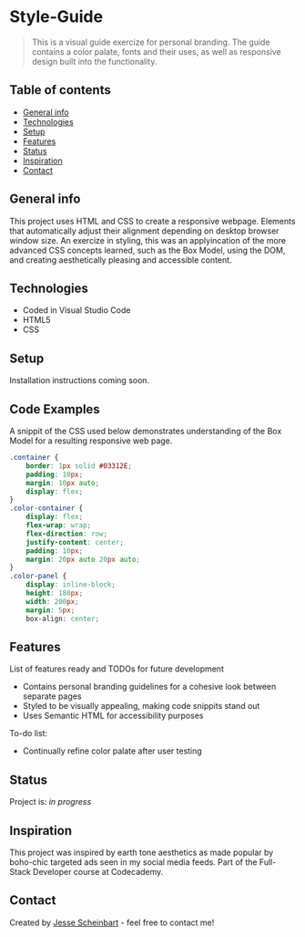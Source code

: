 # Style-Guide
> This is a visual guide exercize for personal branding. The guide contains a color palate, fonts and their uses, as well as responsive design built into the functionality. 

## Table of contents
* [General info](#general-info)
* [Technologies](#technologies)
* [Setup](#setup)
* [Features](#features)
* [Status](#status)
* [Inspiration](#inspiration)
* [Contact](#contact)

## General info
This project uses HTML and CSS to create a responsive webpage. Elements that automatically adjust their alignment depending on desktop browser window size. An exercize in styling, this was an applyincation of the more advanced CSS concepts learned, such as the Box Model, using the DOM, and creating aesthetically pleasing and accessible content.

## Technologies
* Coded in Visual Studio Code
* HTML5
* CSS

## Setup
Installation instructions coming soon.

## Code Examples
A snippit of the CSS used below demonstrates understanding of the Box Model for a resulting responsive web page.

```CSS
.container {
    border: 1px solid #03312E;
    padding: 10px;
    margin: 10px auto;
    display: flex;
}
.color-container {
    display: flex;
    flex-wrap: wrap;
    flex-direction: row;
    justify-content: center;
    padding: 10px;
    margin: 20px auto 20px auto;
}
.color-panel {
    display: inline-block;
    height: 180px;
    width: 200px;
    margin: 5px;
    box-align: center;
```
## Features
List of features ready and TODOs for future development
* Contains personal branding guidelines for a cohesive look between separate pages
* Styled to be visually appealing, making code snippits stand out
* Uses Semantic HTML for accessibility purposes

To-do list:
* Continually refine color palate after user testing 

## Status
Project is: _in progress_

## Inspiration
This project was inspired by earth tone aesthetics as made popular by boho-chic targeted ads seen in my social media feeds. Part of the Full-Stack Developer course at Codecademy. 

## Contact
Created by [Jesse Scheinbart](https://www.linkedin.com/in/jesse-scheinbart/) - feel free to contact me!

